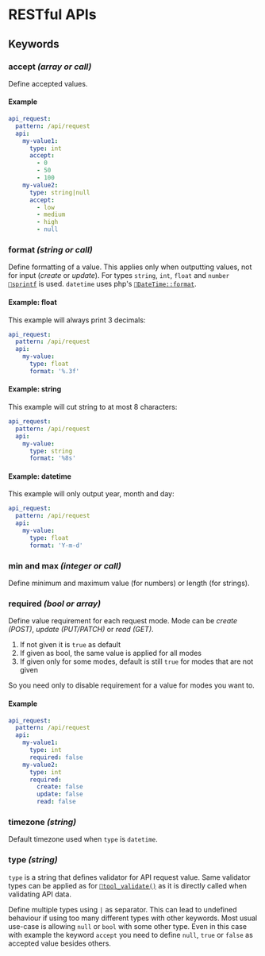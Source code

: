 ---
---

# RESTful APIs

## Keywords

### accept *(array or call)*

Define accepted values.

#### Example

```yaml
api_request:
  pattern: /api/request
  api:
    my-value1:
      type: int
      accept:
        - 0
        - 50
        - 100
    my-value2:
      type: string|null
      accept:
        - low
        - medium
        - high
        - null
```

### format *(string or call)*

Define formatting of a value. This applies only when outputting values, not for input (*create* or *update*).
For types `string`, `int`, `float` and `number` [`🔗sprintf`](http://php.net/manual/en/function.sprintf.php) is used.
`datetime` uses php's [`🔗DateTime::format`](http://php.net/manual/en/datetime.format.php).

#### Example: float

This example will always print 3 decimals:

```yaml
api_request:
  pattern: /api/request
  api:
    my-value:
      type: float
      format: '%.3f'
```

#### Example: string

This example will cut string to at most 8 characters:

```yaml
api_request:
  pattern: /api/request
  api:
    my-value:
      type: string
      format: '%8s'
```

#### Example: datetime

This example will only output year, month and day:

```yaml
api_request:
  pattern: /api/request
  api:
    my-value:
      type: float
      format: 'Y-m-d'
```

### min and max *(integer or call)*

Define minimum and maximum value (for numbers) or length (for strings).

### required *(bool or array)*

Define value requirement for each request mode.
Mode can be *create (POST)*, *update (PUT/PATCH)* or *read (GET)*.

1. If not given it is `true` as default
1. If given as bool, the same value is applied for all modes
1. If given only for some modes, default is still `true` for modes that are not given

So you need only to disable requirement for a value for modes you want to.

#### Example

```yaml
api_request:
  pattern: /api/request
  api:
    my-value1:
      type: int
      required: false
    my-value2:
      type: int
      required:
        create: false
        update: false
        read: false
```

### timezone *(string)*

Default timezone used when `type` is `datetime`.

### type *(string)*

`type` is a string that defines validator for API request value.
Same validator types can be applied as for [`🔗tool_validate()`](/v2/kernel/validation)
as it is directly called when validating API data.

Define multiple types using `|` as separator.
This can lead to undefined behaviour if using too many different types with other keywords.
Most usual use-case is allowing `null` or `bool` with some other type.
Even in this case with example the keyword `accept` you need to define
`null`, `true` or `false` as accepted value besides others.